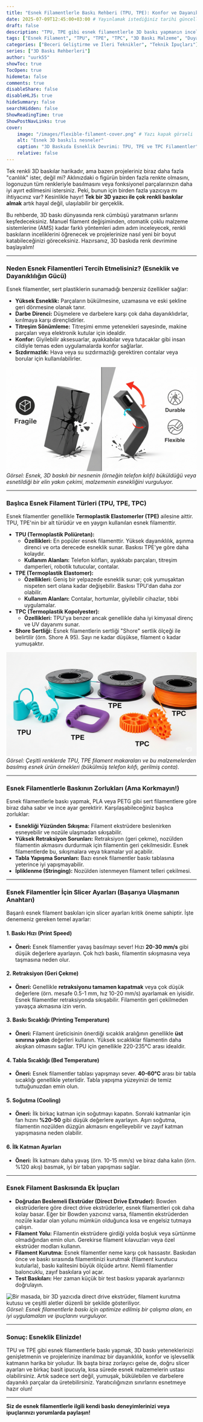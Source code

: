 ```yaml
---
title: "Esnek Filamentlerle Baskı Rehberi (TPU, TPE): Konfor ve Dayanıklılığı Birleştirin"
date: 2025-07-09T12:45:00+03:00 # Yayınlamak istediğiniz tarihi güncelleyebilirsiniz
draft: false
description: "TPU, TPE gibi esnek filamentlerle 3D baskı yapmanın inceliklerini öğrenin. Konforlu, dayanıklı ve esneyebilen parçalar basmak için en iyi slicer ayarları ve ipuçları bu rehberde."
tags: ["Esnek Filament", "TPU", "TPE", "TPC", "3D Baskı Malzeme", "Duyarlı Baskı", "Slicer Ayarları", "Esnek Baskı İpuçları"]
categories: ["Beceri Geliştirme ve İleri Teknikler", "Teknik İpuçları"]
series: ["3D Baskı Rehberleri"]
author: "uurk55"
showToc: true
TocOpen: true
hidemeta: false
comments: true
disableShare: false
disableHLJS: true
hideSummary: false
searchHidden: false
ShowReadingTime: true
ShowPostNavLinks: true
cover:
    image: "/images/flexible-filament-cover.png" # Yazı kapak görseli
    alt: "Esnek 3D baskılı nesneler"
    caption: "3D Baskıda Esneklik Devrimi: TPU, TPE ve TPC Filamentler"
    relative: false
---
```


Tek renkli 3D baskılar harikadır, ama bazen projeleriniz biraz daha fazla "canlılık" ister, değil mi? Aklınızdaki o figürün birden fazla renkte olmasını, logonuzun tüm renkleriyle basılmasını veya fonksiyonel parçalarınızın daha iyi ayırt edilmesini istersiniz. Peki, bunun için birden fazla yazıcıya mı ihtiyacınız var? Kesinlikle hayır! **Tek bir 3D yazıcı ile çok renkli baskılar almak** artık hayal değil, ulaşılabilir bir gerçeklik.

Bu rehberde, 3D baskı dünyasında renk cümbüşü yaratmanın sırlarını keşfedeceksiniz. Manuel filament değişiminden, otomatik çoklu malzeme sistemlerine (AMS) kadar farklı yöntemleri adım adım inceleyecek, renkli baskıların inceliklerini öğrenecek ve projelerinize nasıl yeni bir boyut katabileceğinizi göreceksiniz. Hazırsanız, 3D baskıda renk devrimine başlayalım!

---

### **Neden Esnek Filamentleri Tercih Etmelisiniz? (Esneklik ve Dayanıklılığın Gücü)**

Esnek filamentler, sert plastiklerin sunamadığı benzersiz özellikler sağlar:

* **Yüksek Esneklik:** Parçaların bükülmesine, uzamasına ve eski şekline geri dönmesine olanak tanır.
* **Darbe Direnci:** Düşmelere ve darbelere karşı çok daha dayanıklıdırlar, kırılmaya karşı dirençlidirler.
* **Titreşim Sönümleme:** Titreşimi emme yetenekleri sayesinde, makine parçaları veya elektronik kutular için idealdir.
* **Konfor:** Giyilebilir aksesuarlar, ayakkabılar veya tutacaklar gibi insan cildiyle temas eden uygulamalarda konfor sağlarlar.
* **Sızdırmazlık:** Hava veya su sızdırmazlığı gerektiren contalar veya borular için kullanılabilirler.

![Bir kişinin esnek, 3D baskılı bir telefon kılıfını veya giyilebilir bir nesneyi rahatça bükmesi.](/images/flexible-filament-why.png "Esnek Filamentlerin Avantajları")
*Görsel: Esnek, 3D baskılı bir nesnenin (örneğin telefon kılıfı) büküldüğü veya esnetildiği bir elin yakın çekimi, malzemenin esnekliğini vurguluyor.*

---

### **Başlıca Esnek Filament Türleri (TPU, TPE, TPC)**

Esnek filamentler genellikle **Termoplastik Elastomerler (TPE)** ailesine aittir. TPU, TPE'nin bir alt türüdür ve en yaygın kullanılan esnek filamenttir.

* **TPU (Termoplastik Poliüretan):**
    * **Özellikleri:** En popüler esnek filamenttir. Yüksek dayanıklılık, aşınma direnci ve orta derecede esneklik sunar. Baskısı TPE'ye göre daha kolaydır.
    * **Kullanım Alanları:** Telefon kılıfları, ayakkabı parçaları, titreşim damperleri, robotik tutucular, contalar.
* **TPE (Termoplastik Elastomer):**
    * **Özellikleri:** Geniş bir yelpazede esneklik sunar; çok yumuşaktan nispeten sert olana kadar değişebilir. Baskısı TPU'dan daha zor olabilir.
    * **Kullanım Alanları:** Contalar, hortumlar, giyilebilir cihazlar, tıbbi uygulamalar.
* **TPC (Termoplastik Kopolyester):**
    * **Özellikleri:** TPU'ya benzer ancak genellikle daha iyi kimyasal direnç ve UV dayanımı sunar.
* **Shore Sertliği:** Esnek filamentlerin sertliği "Shore" sertlik ölçeği ile belirtilir (örn. Shore A 95). Sayı ne kadar düşükse, filament o kadar yumuşaktır.

![Farklı renklerde esnek filament makaraları (TPU, TPE etiketli) ve bu filamentlerden basılmış esnek nesne örnekleri (telefon kılıfı, contalar).](/images/flexible-filament-types.png "Esnek Filament Türleri")
*Görsel: Çeşitli renklerde TPU, TPE filament makaraları ve bu malzemelerden basılmış esnek ürün örnekleri (bükülmüş telefon kılıfı, gerilmiş conta).*

---

### **Esnek Filamentlerle Baskının Zorlukları (Ama Korkmayın!)**

Esnek filamentlerle baskı yapmak, PLA veya PETG gibi sert filamentlere göre biraz daha sabır ve ince ayar gerektirir. Karşılaşabileceğiniz başlıca zorluklar:

* **Esnekliği Yüzünden Sıkışma:** Filament ekstrüdere beslenirken esneyebilir ve nozüle ulaşmadan sıkışabilir.
* **Yüksek Retraksiyon Sorunları:** Retraksiyon (geri çekme), nozülden filamentin akmasını durdurmak için filamentin geri çekilmesidir. Esnek filamentlerde bu, sıkışmalara veya tıkamalar yol açabilir.
* **Tabla Yapışma Sorunları:** Bazı esnek filamentler baskı tablasına yeterince iyi yapışmayabilir.
* **İpliklenme (Stringing):** Nozülden istenmeyen filament telleri çekilmesi.

---

### **Esnek Filamentler İçin Slicer Ayarları (Başarıya Ulaşmanın Anahtarı)**

Başarılı esnek filament baskıları için slicer ayarları kritik öneme sahiptir. İşte denemeniz gereken temel ayarlar:

#### **1. Baskı Hızı (Print Speed)**

* **Öneri:** Esnek filamentler yavaş basılmayı sever! Hızı **20-30 mm/s** gibi düşük değerlere ayarlayın. Çok hızlı baskı, filamentin sıkışmasına veya taşmasına neden olur.

#### **2. Retraksiyon (Geri Çekme)**

* **Öneri:** Genellikle **retraksiyonu tamamen kapatmak** veya çok düşük değerlere (örn. mesafe 0.5-1 mm, hız 10-20 mm/s) ayarlamak en iyisidir. Esnek filamentler retraksiyonda sıkışabilir. Filamentin geri çekilmeden yavaşça akmasına izin verin.

#### **3. Baskı Sıcaklığı (Printing Temperature)**

* **Öneri:** Filament üreticisinin önerdiği sıcaklık aralığının genellikle **üst sınırına yakın** değerleri kullanın. Yüksek sıcaklıklar filamentin daha akışkan olmasını sağlar. TPU için genellikle 220-235°C arası idealdir.

#### **4. Tabla Sıcaklığı (Bed Temperature)**

* **Öneri:** Esnek filamentler tablası yapışmayı sever. **40-60°C** arası bir tabla sıcaklığı genellikle yeterlidir. Tabla yapışma yüzeyinizi de temiz tuttuğunuzdan emin olun.

#### **5. Soğutma (Cooling)**

* **Öneri:** İlk birkaç katman için soğutmayı kapatın. Sonraki katmanlar için fan hızını **%20-50** gibi düşük değerlere ayarlayın. Aşırı soğutma, filamentin nozülden düzgün akmasını engelleyebilir ve zayıf katman yapışmasına neden olabilir.

#### **6. İlk Katman Ayarları**

* **Öneri:** İlk katmanı daha yavaş (örn. 10-15 mm/s) ve biraz daha kalın (örn. %120 akış) basmak, iyi bir taban yapışması sağlar.

---

### **Esnek Filament Baskısında Ek İpuçları**

* **Doğrudan Beslemeli Ekstrüder (Direct Drive Extruder):** Bowden ekstrüderlere göre direct drive ekstrüderler, esnek filamentleri çok daha kolay basar. Eğer bir Bowden yazıcınız varsa, filamentin ekstrüderden nozüle kadar olan yolunu mümkün olduğunca kısa ve engelsiz tutmaya çalışın.
* **Filament Yolu:** Filamentin ekstrüdere girdiği yolda boşluk veya sürtünme olmadığından emin olun. Gerekirse filament kılavuzları veya özel ekstrüder modları kullanın.
* **Filament Kurutma:** Esnek filamentler neme karşı çok hassastır. Baskıdan önce ve baskı sırasında filamentinizi kurutmak (filament kurutucu kutularla), baskı kalitesini büyük ölçüde artırır. Nemli filamentler baloncuklu, zayıf baskılara yol açar.
* **Test Baskıları:** Her zaman küçük bir test baskısı yaparak ayarlarınızı doğrulayın.

![Bir masada, bir 3D yazıcıda direct drive ekstrüder, filament kurutma kutusu ve çeşitli aletler düzenli bir şekilde gösteriliyor.](/images/flexible-filament-tips.png "Esnek Filament Baskısında Ek İpuçları")
*Görsel: Esnek filamentlerle baskı için optimize edilmiş bir çalışma alanı, en iyi uygulamaları ve ipuçlarını vurguluyor.*

---

### **Sonuç: Esneklik Elinizde!**

TPU ve TPE gibi esnek filamentlerle baskı yapmak, 3D baskı yeteneklerinizi genişletmenin ve projelerinize inanılmaz bir dayanıklılık, konfor ve işlevsellik katmanın harika bir yoludur. İlk başta biraz zorlayıcı gelse de, doğru slicer ayarları ve birkaç basit ipucuyla, kısa sürede esnek malzemelerin ustası olabilirsiniz. Artık sadece sert değil, yumuşak, bükülebilen ve darbelere dayanıklı parçalar da üretebilirsiniz. Yaratıcılığınızın sınırlarını esnetmeye hazır olun!

---

**Siz de esnek filamentlerle ilgili kendi baskı deneyimlerinizi veya ipuçlarınızı yorumlarda paylaşın!**